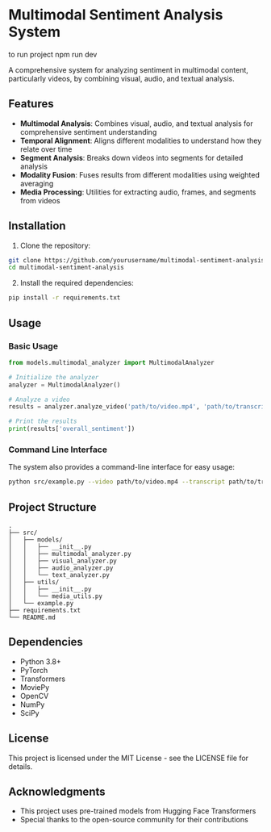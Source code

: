 # Multimodal Sentiment Analysis System
to run project
npm run dev


A comprehensive system for analyzing sentiment in multimodal content, particularly videos, by combining visual, audio, and textual analysis.

## Features

- **Multimodal Analysis**: Combines visual, audio, and textual analysis for comprehensive sentiment understanding
- **Temporal Alignment**: Aligns different modalities to understand how they relate over time
- **Segment Analysis**: Breaks down videos into segments for detailed analysis
- **Modality Fusion**: Fuses results from different modalities using weighted averaging
- **Media Processing**: Utilities for extracting audio, frames, and segments from videos

## Installation

1. Clone the repository:
```bash
git clone https://github.com/yourusername/multimodal-sentiment-analysis.git
cd multimodal-sentiment-analysis
```

2. Install the required dependencies:
```bash
pip install -r requirements.txt
```

## Usage

### Basic Usage

```python
from models.multimodal_analyzer import MultimodalAnalyzer

# Initialize the analyzer
analyzer = MultimodalAnalyzer()

# Analyze a video
results = analyzer.analyze_video('path/to/video.mp4', 'path/to/transcript.txt')

# Print the results
print(results['overall_sentiment'])
```

### Command Line Interface

The system also provides a command-line interface for easy usage:

```bash
python src/example.py --video path/to/video.mp4 --transcript path/to/transcript.txt --segment-duration 30 --output results.json
```

## Project Structure

```
.
├── src/
│   ├── models/
│   │   ├── __init__.py
│   │   ├── multimodal_analyzer.py
│   │   ├── visual_analyzer.py
│   │   ├── audio_analyzer.py
│   │   └── text_analyzer.py
│   ├── utils/
│   │   ├── __init__.py
│   │   └── media_utils.py
│   └── example.py
├── requirements.txt
└── README.md
```

## Dependencies

- Python 3.8+
- PyTorch
- Transformers
- MoviePy
- OpenCV
- NumPy
- SciPy

## License

This project is licensed under the MIT License - see the LICENSE file for details.

## Acknowledgments

- This project uses pre-trained models from Hugging Face Transformers
- Special thanks to the open-source community for their contributions
